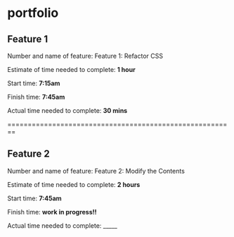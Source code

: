 # portfolio

## Feature 1 
Number and name of feature: Feature 1: Refactor CSS

Estimate of time needed to complete: **1 hour**

Start time: **7:15am**

Finish time: **7:45am**

Actual time needed to complete: **30 mins**

========================================================
 
## Feature 2 
Number and name of feature: Feature 2: Modify the Contents

Estimate of time needed to complete: **2 hours**

Start time: **7:45am**

Finish time: **work in progress!!**

Actual time needed to complete: _____